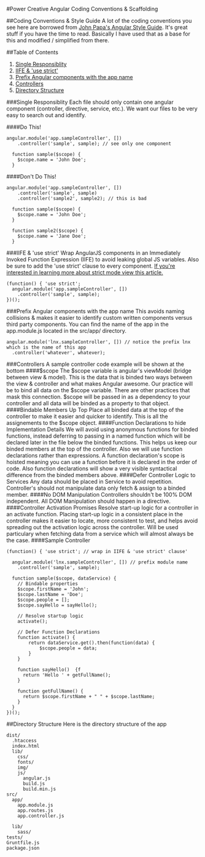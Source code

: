 #Power Creative Angular Coding Conventions & Scaffolding

##Coding Conventions & Style Guide
A lot of the coding conventions you see here are borrowed from [John Papa's Angular Style Guide](https://github.com/johnpapa/angularjs-styleguide). It's great stuff if you have the time to read. Basically I have used that as a base for this and modified / simplified from there.

##Table of Contents

1. [Single Responsiblity](#single-responsiblity)
1. [IIFE & 'use strict'](#iife--use-strict)
1. [Prefix Angular components with the app name](#prefix-angular-components-with-the-app-name)
1. [Controllers](#controllers)
1. [Directory Structure](#directory-structure)

###Single Responsiblity
Each file should only contain one angular component (controller, directive, service, etc.). We want our files to be very easy to search out and identify.

####Do This!
```
angular.module('app.sampleController', [])
    .controller('sample', sample); // see only one component

  function sample($scope) {
    $scope.name = 'John Doe';
  }
```
####Don't Do This!
```
angular.module('app.sampleController', [])
    .controller('sample', sample)
    .controller('sample2', sample2); // this is bad

  function sample($scope) {
    $scope.name = 'John Doe';
  }
  
  function sample2($scope) {
    $scope.name = 'Jane Doe';
  }
```

###IIFE & 'use strict'
Wrap AngularJS components in an Immediately Invoked Function Expression (IIFE) to avoid leaking global JS variables. Also be sure to add the 'use strict' clause to every component. [If you're interested in learning more about strict mode view this article.](http://ejohn.org/blog/ecmascript-5-strict-mode-json-and-more/)

```
(function() { 'use strict';
  angular.module('app.sampleController', [])
    .controller('sample', sample);
})();
```
###Prefix Angular components with the app name
This avoids naming collisions & makes it easier to identify custom written components versus third party components. You can find the name of the app in the app.module.js located in the src/app/ directory.
```
angular.module('lnx.sampleController', []) // notice the prefix lnx which is the name of this app
  .controller('whatever', whatever);
```

###Controllers
A sample controller code example will be shown at the bottom
####$scope
The $scope variable is angular's viewModel (bridge between view & model). This is the data that is binded two ways between the view & controller and what makes Angular awesome. Our practice will be to bind all data on the $scope variable. There are other practices that mask this connection. $scope will be passed in as a dependency to your controller and all data will be binded as a property to that object.
####Bindable Members Up Top
Place all binded data at the top of the controller to make it easier and quicker to identify. This is all the assignements to the $scope object.
####Function Declarations to hide Implementation Details
We will avoid using anonymous functions for binded functions, instead deferring to passing in a named function which will be declared later in the file below the binded functions. This helps us keep our binded members at the top of the controller. Also we will use function declarations rather than expressions. A function declaration's scope is hoisted meaning you can use a function before it is declared in the order of code. Also function declarations will show a very visible syntactical difference from the binded members above.
####Defer Controller Logic to Services
Any data should be placed in Service to avoid repetition. Controller's should not manipulate data only fetch & assign to a binded member.
####No DOM Manipulation
Controllers shouldn't be 100% DOM independent. All DOM Manipulation should happen in a directive.
####Controller Activation Promises
Resolve start-up logic for a controller in an activate function. Placing start-up logic in a consistent place in the controller makes it easier to locate, more consistent to test, and helps avoid spreading out the activation logic across the controller. Will be used particulary when fetching data from a service which will almost always be the case.
####Sample Controller
```
(function() { 'use strict'; // wrap in IIFE & 'use strict' clause'

  angular.module('lnx.sampleController', []) // prefix module name
    .controller('sample', sample);

  function sample($scope, dataService) {
    // Bindable properties
    $scope.firstName = 'John';
    $scope.lastName = 'Doe';
    $scope.people = [];
    $scope.sayHello = sayHello();
    
    // Resolve startup logic
    activate();
    
    // Defer Function Declarations
    function activate() {
        return dataService.get().then(function(data) {
            $scope.people = data;
        }
    }
    
    function sayHello()  {f
      return 'Hello ' + getFullName();
    }

    function getFullName() {
      return $scope.firstName + " " + $scope.lastName;
    }
  }
})();
```


##Directory Structure
Here is the directory structure of the app
```
dist/
  .htaccess
  index.html
  lib/
    css/
    fonts/
    img/
    js/
      angular.js
      build.js
      build.min.js
src/
  app/
    app.module.js
    app.routes.js
    app.controller.js
    
  lib/
    sass/
tests/
Gruntfile.js
package.json
  
```

